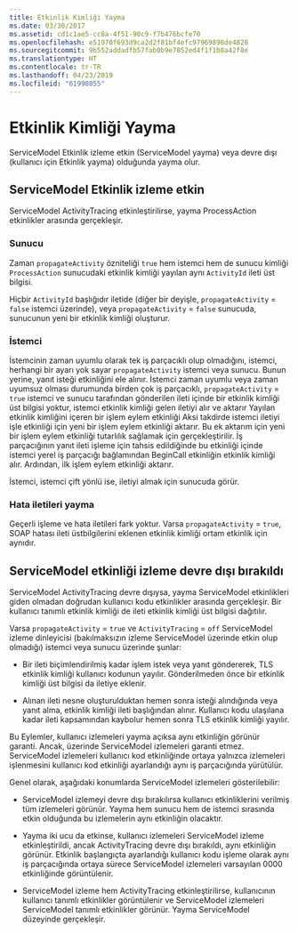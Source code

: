 ```yaml
---
title: Etkinlik Kimliği Yayma
ms.date: 03/30/2017
ms.assetid: cd1c1ae5-cc8a-4f51-90c9-f7b476bcfe70
ms.openlocfilehash: e51970f693d9ca2d2f81bf4efc97969896de4828
ms.sourcegitcommit: 9b552addadfb57fab0b9e7852ed4f1f1b8a42f8e
ms.translationtype: HT
ms.contentlocale: tr-TR
ms.lasthandoff: 04/23/2019
ms.locfileid: "61998055"
---
```

# <a name="activity-id-propagation"></a>Etkinlik Kimliği Yayma
ServiceModel Etkinlik izleme etkin (ServiceModel yayma) veya devre dışı (kullanıcı için Etkinlik yayma) olduğunda yayma olur.  
  
## <a name="servicemodel-activity-tracing-is-enabled"></a>ServiceModel Etkinlik izleme etkin  
 ServiceModel ActivityTracing etkinleştirilirse, yayma ProcessAction etkinlikler arasında gerçekleşir.  
  
### <a name="server"></a>Sunucu  
 Zaman `propagateActivity` özniteliği `true` hem istemci hem de sunucu kimliği `ProcessAction` sunucudaki etkinlik kimliği yayılan aynı `ActivityId` ileti üst bilgisi.  
  
 Hiçbir `ActivityId` başlığıdır iletide (diğer bir deyişle, `propagateActivity` = `false` istemci üzerinde), veya `propagateActivity` = `false` sunucuda, sunucunun yeni bir etkinlik kimliği oluşturur.  
  
### <a name="client"></a>İstemci  
 İstemcinin zaman uyumlu olarak tek iş parçacıklı olup olmadığını, istemci, herhangi bir ayarı yok sayar `propagateActivity` istemci veya sunucu. Bunun yerine, yanıt isteği etkinliğini ele alınır. İstemci zaman uyumlu veya zaman uyumsuz olması durumunda birden çok iş parçacıklı, `propagateActivity` = `true` istemci ve sunucu tarafından gönderilen ileti içinde bir etkinlik kimliği üst bilgisi yoktur, istemci etkinlik kimliği gelen iletiyi alır ve aktarır Yayılan etkinlik kimliğini içeren bir işlem eylem etkinliği Aksi takdirde istemci iletiyi işle etkinliği için yeni bir işlem eylem etkinliği aktarır. Bu ek aktarım için yeni bir işlem eylem etkinliği tutarlılık sağlamak için gerçekleştirilir. İş parçacığının yanıt ileti işleme için tahsis edildiğinde bu etkinliği içinde istemci yerel iş parçacığı bağlamından BeginCall etkinliğin etkinlik kimliği alır. Ardından, ilk işlem eylem etkinliği aktarır.  
  
 İstemci, istemci çift yönlü ise, iletiyi almak için sunucuda görür.  
  
### <a name="propagation-in-fault-messages"></a>Hata iletileri yayma  
 Geçerli işleme ve hata iletileri fark yoktur. Varsa `propagateActivity` = `true`, SOAP hatası ileti üstbilgilerini eklenen etkinlik kimliği ortam etkinlik için aynıdır.  
  
## <a name="servicemodel-activity-tracing-is-disabled"></a>ServiceModel etkinliği izleme devre dışı bırakıldı  
 ServiceModel ActivityTracing devre dışıysa, yayma ServiceModel etkinlikleri giden olmadan doğrudan kullanıcı kodu etkinlikler arasında gerçekleşir. Bir kullanıcı tanımlı etkinlik kimliği de ileti etkinlik kimliği üst bilgisi dağıtılır.  
  
 Varsa `propagateActivity` = `true` ve `ActivityTracing` = `off` ServiceModel izleme dinleyicisi (bakılmaksızın izleme ServiceModel üzerinde etkin olup olmadığı) istemci veya sunucu üzerinde şunlar:  
  
- Bir ileti biçimlendirilmiş kadar işlem istek veya yanıt göndererek, TLS etkinlik kimliği kullanıcı kodunun yayılır. Gönderilmeden önce bir etkinlik kimliği üst bilgisi da iletiye eklenir.  
  
- Alınan ileti nesne oluşturulduktan hemen sonra isteği alındığında veya yanıt alma, etkinlik kimliği ileti başlığından alınır. Kullanıcı kodu ulaşılana kadar ileti kapsamından kaybolur hemen sonra TLS etkinlik kimliği yayılır.  
  
 Bu Eylemler, kullanıcı izlemeleri yayma açıksa aynı etkinliğin görünür garanti. Ancak, üzerinde ServiceModel izlemeleri garanti etmez. ServiceModel izlemeleri kullanıcı kod etkinliğinde ortaya yalnızca izlemeleri işlenmesini kullanıcı kod etkinliği ayarlandığı aynı iş parçacığında yürütülür.  
  
 Genel olarak, aşağıdaki konumlarda ServiceModel izlemeleri gösterilebilir:  
  
- ServiceModel izlemeyi devre dışı bırakılırsa kullanıcı etkinliklerini verilmiş tüm izlemeleri görünür. Yayma hem sunucu hem de istemci sırasında etkin olduğunda bu izlemelerin aynı etkinliğin olacaktır.  
  
- Yayma iki ucu da etkinse, kullanıcı izlemeleri ServiceModel izleme etkinleştirildi, ancak ActivityTracing devre dışı bırakıldı, aynı etkinliğin görünür. Etkinlik başlangıçta ayarlandığı kullanıcı kodu işleme olarak aynı iş parçacığında ortaya sürece ServiceModel izlemeleri varsayılan 0000 etkinliğinde görüntülenir.  
  
- ServiceModel izleme hem ActivityTracing etkinleştirilirse, kullanıcının kullanıcı tanımlı etkinlikler görüntülenir ve ServiceModel izlemeleri ServiceModel tanımlı etkinlikler görünür. Yayma ServiceModel düzeyinde gerçekleşir.
